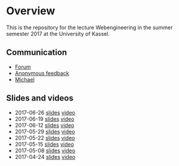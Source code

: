 # Overview

This is the repository for the lecture Webengineering in the summer semester 2017 at the University of Kassel.

## Communication

* [Forum](https://github.com/micromata/webengineering-2017/issues)
* [Anonymous feedback](https://lecture-feedback.herokuapp.com)
* [Michael](mailto:mlesniak@micromata.de)

## Slides and videos

* 2017-06-26 [slides](https://github.com/micromata/webengineering-2017/blob/master/slides/2017-06-26-webengineering.pdf) [video](https://youtu.be/do5n2_KtWlI)
* 2017-06-19 [slides](https://github.com/micromata/webengineering-2017/blob/master/slides/2017-06-19-webengineering.pdf) [video](https://youtu.be/SrggUICdfZU)
* 2017-06-12 [slides](https://github.com/micromata/webengineering-2017/blob/master/slides/2017-06-12-webengineering.pdf) [video](https://youtu.be/x_FXBR2l5AI)
* 2017-05-29 [slides](https://github.com/micromata/webengineering-2017/blob/master/slides/2017-05-29-webengineering.pdf) [video](https://youtu.be/GzHjEbFukn4)
* 2017-05-22 [slides](https://github.com/micromata/webengineering-2017/blob/master/slides/2017-05-22-webengineering.pdf) [video](https://youtu.be/5H0Fw9V2QT0)
* 2017-05-15 [slides](https://github.com/micromata/webengineering-2017/blob/master/slides/2017-05-15-webengineering.pdf) [video](https://youtu.be/shrljS-rR98)
* 2017-05-08 [slides](https://github.com/micromata/webengineering-2017/blob/master/slides/2017-05-08-webengineering.pdf) [video](https://youtu.be/nBTvxfcJV0A)
* 2017-04-24 [slides](https://github.com/micromata/webengineering-2017/blob/master/slides/2017-04-24-webengineering.pdf) [video](https://www.youtube.com/watch?v=FmkrTbNu9yc)
